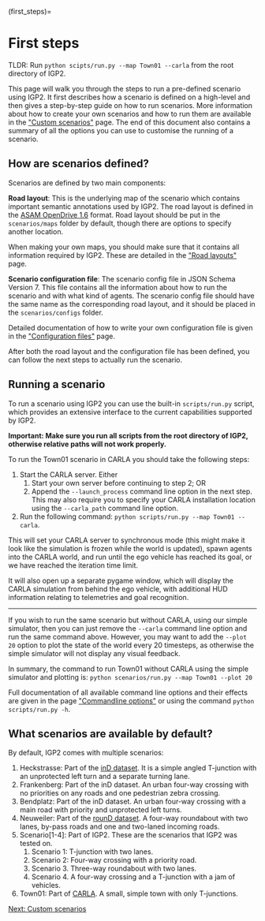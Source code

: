 (first_steps)=
# First steps

TLDR: Run `python scipts/run.py --map Town01 --carla` from the root directory of IGP2.

This page will walk you through the steps to run a pre-defined scenario using IGP2. 
It first describes how a scenario is defined on a high-level and then gives a step-by-step guide on how to run scenarios.
More information about how to create your own scenarios and how to run them are available in the ["Custom scenarios"](custom_scenarios.md) page.
The end of this document also contains a summary of all the options you can use to customise the running of a scenario.


## How are scenarios defined?

Scenarios are defined by two main components:

**Road layout**: This is the underlying map of the scenario which contains important semantic annotations used by IGP2. The road layout is defined in the [ASAM OpenDrive 1.6](https://www.asam.net/standards/detail/opendrive/) format. Road layout should be put in the ```scenarios/maps``` folder by default, though there are options to specify another location.

When making your own maps, you should make sure that it contains all information required by IGP2. These are detailed in the ["Road layouts"](road_layout.md) page. 

**Scenario configuration file**: The scenario config file in JSON Schema Version 7. This file contains all the information about how to run the scenario and with what kind of agents. The scenario config file should have the same name as the corresponding road layout, and it should be placed in the ```scenarios/configs``` folder.

Detailed documentation of how to write your own configuration file is given in the ["Configuration files"](configuration_file.md) page.

After both the road layout and the configuration file has been defined, you can follow the next steps to actually run the scenario.

## Running a scenario
To run a scenario using IGP2 you can use the built-in ```scripts/run.py``` script, which provides an extensive interface to the current capabilities supported by IGP2. 

**Important: Make sure you run all scripts from the root directory of IGP2, otherwise relative paths will not work properly.**

To run the Town01 scenario in CARLA you should take the following steps:
1. Start the CARLA server. Either
   1. Start your own server before continuing to step 2; OR
   2. Append the ```--launch_process``` command line option in the next step. This may also require you to specify your CARLA installation location using the ```--carla_path``` command line option.
2. Run the following command: ```python scripts/run.py --map Town01 --carla```.

This will set your CARLA server to synchronous mode (this might make it look like the simulation is frozen while the world is updated), spawn agents into the CARLA world, and run until the ego vehicle has reached its goal, or we have reached the iteration time limit.

It will also open up a separate pygame window, which will display the CARLA simulation from behind the ego vehicle, with additional HUD information relating to telemetries and goal recognition.

<hr />

If you wish to run the same scenario but without CARLA, using our simple simulator, then you can just remove the ```--carla``` command line option and run the same command above. However, you may want to add the ```--plot 20``` option to plot the state of the world every 20 timesteps, as otherwise the simple simulator will not display any visual feedback. 

In summary, the command to run Town01 without CARLA using the simple simulator and plotting is:
```python scenarios/run.py --map Town01 --plot 20```

Full documentation of all available command line options and their effects are given in the page ["Commandline options"](commandline_options.md) or using the command ```python scripts/run.py -h```.

## What scenarios are available by default?

By default, IGP2 comes with multiple scenarios:
1. Heckstrasse: Part of the [inD dataset](https://www.ind-dataset.com/). It is a simple angled T-junction with an unprotected left turn and a separate turning lane.
2. Frankenberg: Part of the inD dataset. An urban four-way crossing with no priorities on any roads and one pedestrian zebra crossing.
3. Bendplatz: Part of the inD dataset. An urban four-way crossing with a main road with priority and unprotected left turns.
4. Neuweiler: Part of the [rounD dataset](https://www.round-dataset.com/). A four-way roundabout with two lanes, by-pass roads and one and two-laned incoming roads.
5. Scenario[1-4]: Part of IGP2. These are the scenarios that IGP2 was tested on.
   1. Scenario 1: T-junction with two lanes.
   2. Scenario 2: Four-way crossing with a priority road.
   3. Scenario 3. Three-way roundabout with two lanes.
   4. Scenario 4. A four-way crossing and a T-junction with a jam of vehicles.
6. Town01: Part of [CARLA](https://carla.readthedocs.io/en/latest/tuto_first_steps/#choose-your-map). A small, simple town with only T-junctions.

[Next: Custom scenarios](custom_scenarios.md)